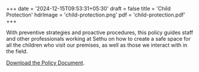 +++
date = '2024-12-15T09:53:31+05:30'
draft = false
title = 'Child Protection'
hdrImage = 'child-protection.png'
pdf = 'child-protection.pdf'
+++

With preventive strategies and proactive procedures, this policy guides staff and other professionals working at Sethu on how to create a safe space for all the children who visit our premises, as well as those we interact with in the field.

[Download the Policy Document](/pdf/child-protection.pdf).
